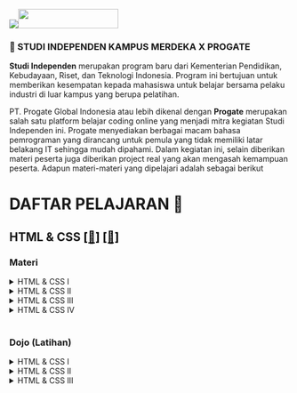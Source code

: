 <img src="https://kampusmerdeka.kemdikbud.go.id/static/media/logo-white.d216d864.webp"><img src="https://prog-8.com/assets/landing/primary_logo-4d1810538e410b4c6af84210420099ca1772e8cb39013fad8532e499bcdb136e.svg"  width="180" height="35" >


### 📌 STUDI INDEPENDEN KAMPUS MERDEKA X PROGATE

**Studi Independen** merupakan program baru dari Kementerian Pendidikan, Kebudayaan, Riset, dan Teknologi Indonesia. Program ini bertujuan untuk memberikan kesempatan kepada mahasiswa untuk belajar bersama pelaku industri di luar kampus yang berupa pelatihan.


PT. Progate Global Indonesia atau lebih dikenal dengan **Progate** merupakan salah satu platform belajar coding online yang menjadi mitra kegiatan Studi Independen ini. Progate menyediakan berbagai macam bahasa pemrograman yang dirancang untuk pemula yang tidak memiliki latar belakang IT sehingga mudah dipahami. Dalam kegiatan ini, selain diberikan materi peserta juga diberikan project real yang akan mengasah kemampuan peserta. Adapun materi-materi yang dipelajari adalah sebagai berikut
<br>

# <span style='text-align:center'>DAFTAR PELAJARAN</span> 📖

## HTML & CSS [<span style='color:black'>[📘]</span>](https://github.com/andreanynthn/Studi-Independen-Kampus-Merdeka/tree/main/HTML%20%26%20CSS/Study "Materi") [<span style='color:black'>[📄]</span>](https://github.com/andreanynthn/Studi-Independen-Kampus-Merdeka/blob/main/HTML%20%26%20CSS/HTML%20%26%20CSS.pdf "Sertifikat") <br>

### Materi
<!--HTML & CSS I-->
<details>
<summary>HTML & CSS I</summary>
<br>

**1.** **Memulai dengan HTML** 
   + Memulai dengan HTML
   + Judul & Paragraf
   + Tautan
   + Gambar
   + Daftar

**2.** **Memulai dengan CSS**
   + Warna
   + Ukuran Font dan Jenis Font
   + Lebar, Tinggi, dan Warna Latar Belakang
   + Class
   
**3.** **Layout (Tata Letak) Dasar**
   + Struktur HTML
   + Struktur HTML (2)
   + Layout Dasar
   
**4.** **Header**
   + Struktur Header
   + Layout Header
   + Padding
   
**5.** **Footer**
   + Struktur Footer
   + Layout Footer
   
**6.** **Konten**
   + Layout Bagian Utama
   + Struktur Konten
   + Batas
   + Padding dan Margin
   
**6.** **Konten**
   + Layout Formulir
   + Layout Formulir (2)
</details>

<!--HTML & CSS II-->
<details>
<summary>HTML & CSS II</summary><br>

**1.** **Layout (Tata Letak) Dasar**
   + Persiapan
   + Layout Dasar

**2.** **Bagian Atas Halaman**
   + Layout Bagian Atas
   + Transparansi dan Spasi Antar-Huruf
   + Membuat Tombol
   + Menyesuaikan Layout
   + Menggunakan Icon
   
**3.** **Header**
   + Layout Header
   + Membuat Tautan Log in
   + Menyempurnakan Log in
   
**4.** **Daftar Pelajaran**
   + Layout Daftar Pelajaran
   + Menjajarkan Bagian Pelajaran
   + Menyesuaikan Layout
   
**5.** **Bagian Pesan**
   + Layout Bagian Pesan
   + Membuat Tombol 3D
   + Menerapkan CSS Berdasarkan Klik
   
**6.** **Footer**
   + Footer
   
**7.** **Memperbaiki Header**
   + Memperbaiki Header
</details>

<!--HTML & CSS III-->
<details>
<summary>HTML & CSS III</summary><br>

**1.** **Desain Web Responsive**
   + Persiapan

**2.** **Media Queries**
   + Menggunakan Media Queries
   + Layout dengan Media Queries
   + Box-sizing
   
**3.** **Menjadikan Halaman Anda Responsive**
   + Persiapan Desain yang Responsive
   + Layout Tablet
   + Memperbaiki Layout yang Responsive
   + Layout Smartphone (1)
   + Layout Smartphone (2)
   + Membuat font-size Responsive
   + Max-widht
   + Menjadikan Header Responsive
</details>

<!--HTML & CSS IV-->
<details>
<summary>HTML & CSS IV</summary><br>

**1.** **Apa itu Flexbox**
   + Persiapan

**2.** **Menerapkan Flexbox**
   + display:flex
   + flex:auto
   
**3.** **Desain Responsive**
   + flex-wrap:wrap
   + Media Queries
   + flex-direction
</details>
<br>

### Dojo (Latihan)
<!--HTML & CSS I-->
<details>
<summary>HTML & CSS I</summary><br>

**Membuat halaman web dari awal** 
   + Header
   + Bagian Atas Halaman
   + Bagian Konten atau Isi
   + Bagian Formulir
   + Footer
</details>

<!--HTML & CSS II-->
<details>
<summary>HTML & CSS II</summary><br>

**Membuat halaman web modern dari awal**
   + Bagian Atas
   + Header
   + Daftar Pelajaran
   + Bagian Pesan
   + Footer
</details>

<!--HTML & CSS III-->
<details>
<summary>HTML & CSS III</summary><br>

**Meguasai Desain Web yang Responsive**
   + Menjadikan Header Responsive
   + Menjadikan Bagian Atas Responsive
   + Menjadikan Daftar Pelajaran Responsive
   + Menjadikan Footer Responsive
</details>

